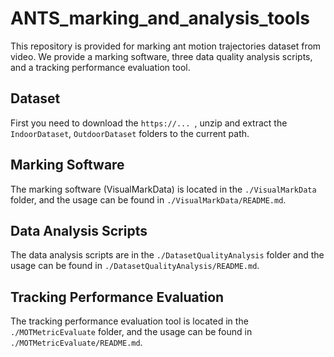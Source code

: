 # ANTS_marking_and_analysis_tools

This repository is provided for marking ant motion trajectories dataset from video. We provide a marking software, three data quality analysis scripts, and a tracking performance evaluation tool.


## Dataset

First you need to download the `https://... `, unzip and extract the `IndoorDataset`, `OutdoorDataset` folders to the current path.

## Marking Software
The marking software (VisualMarkData) is located in the `./VisualMarkData` folder, and the usage can be found in `./VisualMarkData/README.md`.

## Data Analysis Scripts
The data analysis scripts are in the `./DatasetQualityAnalysis` folder and the usage can be found in `./DatasetQualityAnalysis/README.md`.

## Tracking Performance Evaluation
The tracking performance evaluation tool is located in the `./MOTMetricEvaluate` folder, and the usage can be found in `./MOTMetricEvaluate/README.md`.
